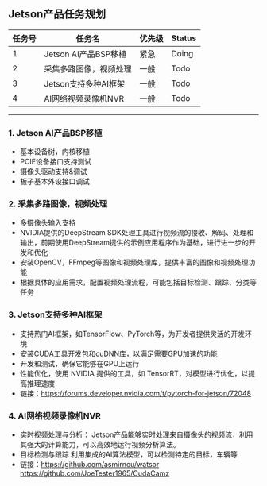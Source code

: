 ﻿## Jetson产品任务规划
| 任务号 |任务名|优先级| Status |
| -- | -- | -- | -- |
|1| Jetson AI产品BSP移植 | 紧急 | Doing | |
|2| 采集多路图像，视频处理 | 一般 | Todo | |
|3| Jetson支持多种AI框架 | 一般 | Todo | |
|4| AI网络视频录像机NVR | 一般 | Todo | |

---

### 1. Jetson AI产品BSP移植
- 基本设备树，内核移植     
- PCIE设备接口支持测试  
- 摄像头驱动支持&调试
- 板子基本外设接口调试

### 2. 采集多路图像，视频处理
- 多摄像头输入支持
- NVIDIA提供的DeepStream SDK处理工具进行视频流的接收、解码、处理和输出，前期使用DeepStream提供的示例应用程序作为基础，进行进一步的开发和优化
- 安装OpenCV，FFmpeg等图像和视频处理库，提供丰富的图像和视频处理功能
- 根据具体的应用需求，配置视频处理流程，可能包括目标检测、跟踪、分类等任务

### 3. Jetson支持多种AI框架
- 支持热门AI框架，如TensorFlow、PyTorch等，为开发者提供灵活的开发环境
- 安装CUDA工具开发包和cuDNN库，以满足需要GPU加速的功能
- 开发和测试，确保它能够在GPU上运行
- 性能优化，使用 NVIDIA 提供的工具，如 TensorRT，对模型进行优化，以提高推理速度
- 链接：https://forums.developer.nvidia.com/t/pytorch-for-jetson/72048

### 4. AI网络视频录像机NVR
- 实时视频处理与分析：
	Jetson产品能够实时处理来自摄像头的视频流，利用其强大的计算能力，可以高效地运行视频分析算法。
- 目标检测与跟踪
	利用集成的AI算法模型，可以检测特定的目标，车辆等
- 链接：https://github.com/asmirnou/watsor 
	https://github.com/JoeTester1965/CudaCamz